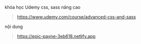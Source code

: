 

khóa học Udemy css, sass nâng cao
> https://www.udemy.com/course/advanced-css-and-sass

nội dung
> https://epic-payne-3eb618.netlify.app